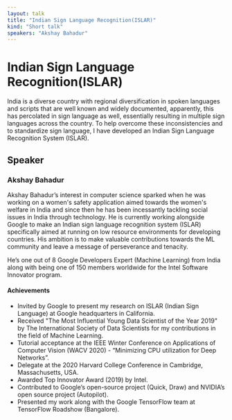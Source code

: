 ```yaml
---
layout: talk
title: "Indian Sign Language Recognition(ISLAR)"
kind: "Short talk"
speakers: "Akshay Bahadur"
---
```


# Indian Sign Language Recognition(ISLAR)

India is a diverse country with regional diversification in spoken languages and scripts that are well known and widely documented, apparently, this has percolated in sign language as well, essentially resulting in multiple sign languages across the country. To help overcome these inconsistencies and to standardize sign language, I have developed an Indian Sign Language Recognition System (ISLAR).

## Speaker

### Akshay Bahadur

Akshay Bahadur’s interest in computer science sparked when he was working on a women's safety application aimed towards the women's welfare in India and since then he has been incessantly tackling social issues in India through technology. He is currently working alongside Google to make an Indian sign language recognition system (ISLAR) specifically aimed at running on low resource environments for developing countries. His ambition is to make valuable contributions towards the ML community and leave a message of perseverance and tenacity. 

He’s one out of 8 Google Developers Expert (Machine Learning) from India along with being one of 150 members worldwide for the Intel Software Innovator program.

#### Achievements

- Invited by Google to present my research on ISLAR (Indian Sign Language) at Google headquarters in California.
- Received "The Most Influential Young Data Scientist of the Year 2019" by The International Society of Data Scientists for my contributions in the field of Machine Learning.
- Tutorial acceptance at the IEEE Winter Conference on Applications of Computer Vision (WACV 2020) - “Minimizing CPU utilization for Deep Networks”.
- Delegate at the 2020 Harvard College Conference in Cambridge, Massachusetts, USA.
- Awarded Top Innovator Award (2019) by Intel.
- Contributed to Google’s open-source project (Quick, Draw) and NVIDIA’s open source project (Autopilot).
- Presented my work along with the Google TensorFlow team at TensorFlow Roadshow (Bangalore).
